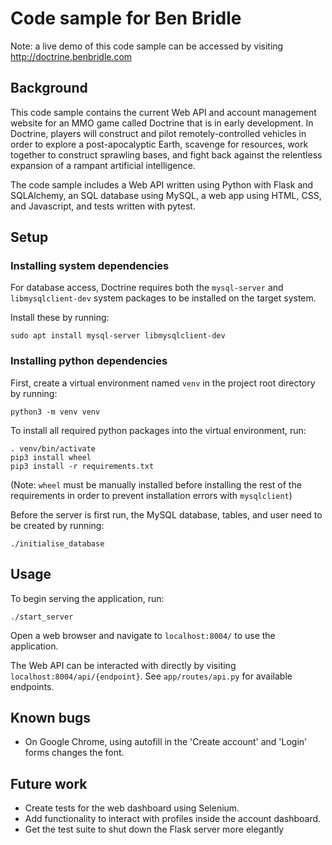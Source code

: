 # Code sample for Ben Bridle

Note: a live demo of this code sample can be accessed by visiting http://doctrine.benbridle.com

## Background

This code sample contains the current Web API and account management website for an MMO game called Doctrine that is in early development. In Doctrine, players will construct and pilot remotely-controlled vehicles in order to explore a post-apocalyptic Earth, scavenge for resources, work together to construct sprawling bases, and fight back against the relentless expansion of a rampant artificial intelligence.

The code sample includes a Web API written using Python with Flask and SQLAlchemy, an SQL database using MySQL, a web app using HTML, CSS, and Javascript, and tests written with pytest.

## Setup
### Installing system dependencies
For database access, Doctrine requires both the `mysql-server` and `libmysqlclient-dev` system packages to be installed on the target system. 

Install these by running:
```
sudo apt install mysql-server libmysqlclient-dev
```

### Installing python dependencies
First, create a virtual environment named `venv` in the project root directory by running: 

```
python3 -m venv venv
```

To install all required python packages into the virtual environment, run:
```
. venv/bin/activate
pip3 install wheel
pip3 install -r requirements.txt
```

(Note: `wheel` must be manually installed before installing the rest of the requirements in order to prevent installation errors with `mysqlclient`)

Before the server is first run, the MySQL database, tables, and user need to be created by running:
```
./initialise_database
```



## Usage
To begin serving the application, run:

```
./start_server
```

Open a web browser and navigate to `localhost:8004/` to use the application. 

The Web API can be interacted with directly by visiting `localhost:8004/api/{endpoint}`. See `app/routes/api.py` for available endpoints.

## Known bugs

- On Google Chrome, using autofill in the 'Create account' and 'Login' forms changes the font.

## Future work

- Create tests for the web dashboard using Selenium.
- Add functionality to interact with profiles inside the account dashboard.
- Get the test suite to shut down the Flask server more elegantly